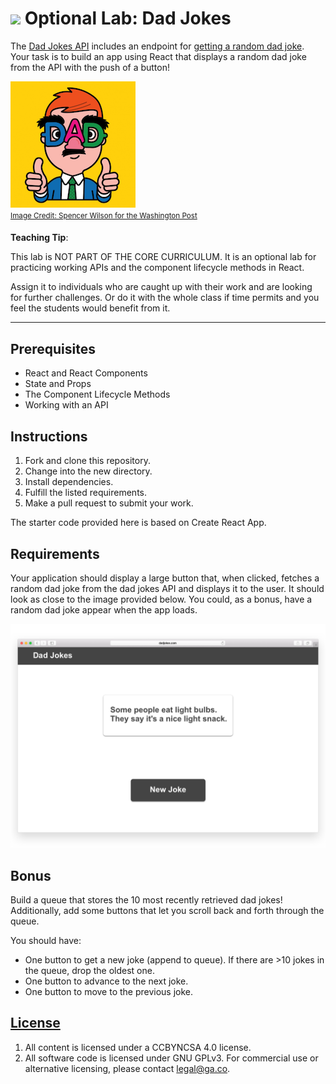 # ![](https://ga-dash.s3.amazonaws.com/production/assets/logo-9f88ae6c9c3871690e33280fcf557f33.png) Optional Lab: Dad Jokes 


The [Dad Jokes API](https://icanhazdadjoke.com/api) includes an endpoint for [getting a random dad joke](https://icanhazdadjoke.com/api#fetch-a-random-dad-joke). Your task is to build an app using React that displays a random dad joke from the API with the push of a button!

![Dad wearing Groucho glasses](./assets/dad-joke.png)<br>
<sup> [Image Credit: Spencer Wilson for the Washington Post](https://www.washingtonpost.com/news/arts-and-entertainment/wp/2016/06/17/did-you-get-your-hair-cut-readers-share-their-favorite-ridiculously-awful-dad-jokes/?noredirect=on&utm_term=.297ac211fffc) <sup>


<aside class="notes">

**Teaching Tip**:

This lab is NOT PART OF THE CORE CURRICULUM. It is an optional lab for practicing working APIs and the component lifecycle methods in React. 

Assign it to individuals who are caught up with their work and are looking for further challenges. Or do it with the whole class if time permits and you feel the students would benefit from it.

</aside>

---

## Prerequisites

-   React and React Components
-   State and Props
-   The Component Lifecycle Methods
-   Working with an API

## Instructions

1.  Fork and clone this repository.
1.  Change into the new directory.
1.  Install dependencies.
1.  Fulfill the listed requirements.
1.  Make a pull request to submit your work.

The starter code provided here is based on Create React App. 

## Requirements

Your application should display a large button that, when clicked, fetches a random dad joke from the dad jokes API and displays it to the user. It should look as close to the image provided below. You could, as a bonus, have a random dad joke appear when the app loads.

![Dad Jokes app mock](./assets/dad-jokes.png)

## Bonus

Build a queue that stores the 10 most recently retrieved dad jokes! Additionally, add some buttons that let you scroll back and forth through the queue.

You should have:

* One button to get a new joke (append to queue). If there are >10 jokes in the queue, drop the oldest one.
* One button to advance to the next joke.
* One button to move to the previous joke.

## [License](LICENSE)

1.  All content is licensed under a CC­BY­NC­SA 4.0 license.
1.  All software code is licensed under GNU GPLv3. For commercial use or
    alternative licensing, please contact legal@ga.co.

